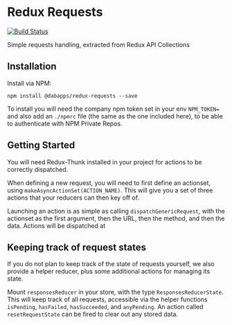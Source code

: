 # Redux Requests

[![Build Status](https://travis-ci.com/dabapps/redux-requests.svg?token=YbH3f6uroz5f5q8RxDdW&branch=master)](https://travis-ci.com/dabapps/redux-requests)

Simple requests handling, extracted from Redux API Collections

## Installation
Install via NPM:

```
npm install @dabapps/redux-requests --save
```

To install you will need the company npm token set in your env `NPM_TOKEN=` and also add an `./npmrc` file (the same as the one included here), to be able to authenticate with NPM Private Repos.

## Getting Started
You will need Redux-Thunk installed in your project for actions to be correctly dispatched.

When defining a new request, you will need to first define an actionset, using `makeAsyncActionSet(ACTION_NAME)`.  This will give you a set of three actions that your reducers can then key off of.

Launching an action is as simple as calling `dispatchGenericRequest`, with the actionset as the first argument, then the URL, then the method, and then the data.  Actions will be dispatched at

## Keeping track of request states

If you do not plan to keep track of the state of requests yourself, we also provide a helper reducer, plus some additional actions for managing its state.

Mount `responsesReducer` in your store, with the type `ResponsesReducerState`.  This will keep track of all requests, accessible via the helper functions `isPending`, `hasFailed`, `hasSucceeded`, and `anyPending`.  An action called `resetRequestState` can be fired to clear out any stored data.
